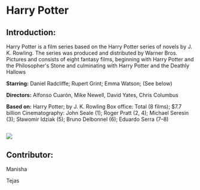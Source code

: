 # **Harry Potter**

## Introduction:
Harry Potter is a film series based on the Harry Potter series of novels by J. K. Rowling. The series was produced and distributed by Warner Bros. Pictures and consists of eight fantasy films, beginning with Harry Potter and the Philosopher's Stone and culminating with Harry Potter and the Deathly Hallows

**Starring:** Daniel Radcliffe; Rupert Grint; Emma Watson; (See below)

**Directors:** Alfonso Cuarón, Mike Newell, David Yates, Chris Columbus

**Based on:** Harry Potter; by J. K. Rowling
Box office: Total (8 films); $7.7 billion
Cinematography: John Seale (1); Roger Pratt (2, 4); Michael Seresin (3); Sławomir Idziak (5); Bruno Delbonnel (6); Eduardo Serra (7–8)

![](harry.readme.avif)
---

## Contributor:
 Manisha
 
 Tejas
 
